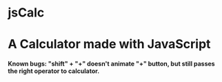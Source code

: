 # jsCalc

<h1>A Calculator made with JavaScript</h1>

<h4>Known bugs: "shift" + "+" doesn't animate "+" button, but still passes the right operator to calculator.</h4>
